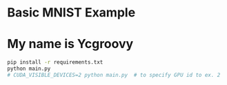 # Basic MNIST Example
# My name is Ycgroovy
 
```bash
pip install -r requirements.txt
python main.py
# CUDA_VISIBLE_DEVICES=2 python main.py  # to specify GPU id to ex. 2
```
